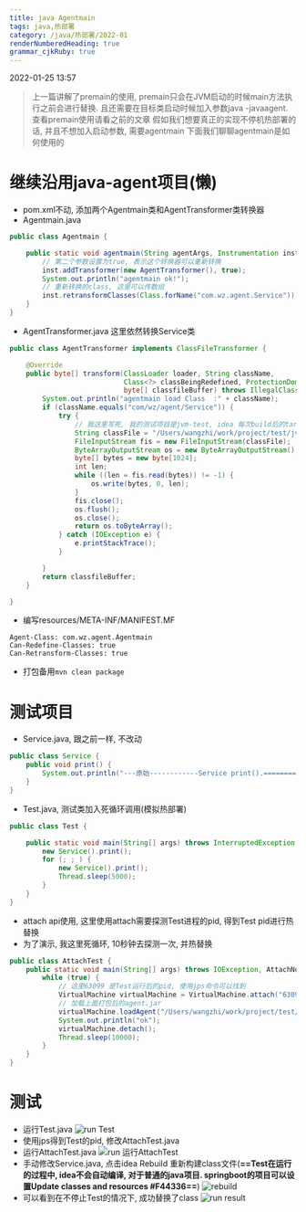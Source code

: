 ```yaml
---
title: java Agentmain
tags: java,热部署
category: /java/热部署/2022-01
renderNumberedHeading: true
grammar_cjkRuby: true
---
```

2022-01-25 13:57

> 上一篇讲解了premain的使用, premain只会在JVM启动的时候main方法执行之前会进行替换. 且还需要在目标类启动时候加入参数java -javaagent. 查看premain使用请看之前的文章
> 假如我们想要真正的实现不停机热部署的话, 并且不想加入启动参数, 需要agentmain
> 下面我们聊聊agentmain是如何使用的


# 继续沿用java-agent项目(懒)
* pom.xml不动, 添加两个Agentmain类和AgentTransformer类转换器
* Agentmain.java
```java
public class Agentmain {

    public static void agentmain(String agentArgs, Instrumentation inst) throws ClassNotFoundException, UnmodifiableClassException {
        // 第二个参数设置为true, 表示这个转换器可以重新转换
        inst.addTransformer(new AgentTransformer(), true);
        System.out.println("agentmain ok!");
        // 重新转换的class, 这里可以传数组
        inst.retransformClasses(Class.forName("com.wz.agent.Service"));
    }
}
```
* AgentTransformer.java 这里依然转换Service类
```java
public class AgentTransformer implements ClassFileTransformer {

    @Override
    public byte[] transform(ClassLoader loader, String className,
                            Class<?> classBeingRedefined, ProtectionDomain protectionDomain,
                            byte[] classfileBuffer) throws IllegalClassFormatException {
        System.out.println("agentmain load Class  :" + className);
        if (className.equals("com/wz/agent/Service")) {
            try {
                // 我这里写死, 我的测试项目是jvm-test, idea 每次build后的target目录
                String classFile = "/Users/wangzhi/work/project/test/jvm-test/target/classes/com/wz/agent/Service.class";
                FileInputStream fis = new FileInputStream(classFile);
                ByteArrayOutputStream os = new ByteArrayOutputStream();
                byte[] bytes = new byte[1024];
                int len;
                while ((len = fis.read(bytes)) != -1) {
                    os.write(bytes, 0, len);
                }
                fis.close();
                os.flush();
                os.close();
                return os.toByteArray();
            } catch (IOException e) {
                e.printStackTrace();
            }

        }
        return classfileBuffer;
    }

}
```
* 编写resources/META-INF/MANIFEST.MF
```shell
Agent-Class: com.wz.agent.Agentmain
Can-Redefine-Classes: true
Can-Retransform-Classes: true
```
* 打包备用`mvn clean package`

# 测试项目
* Service.java, 跟之前一样, 不改动
```java
public class Service {
    public void print() {
        System.out.println("---原始------------Service print().========");
    }
}
```
* Test.java, 测试类加入死循环调用(模拟热部署)
```java
public class Test {

    public static void main(String[] args) throws InterruptedException {
        new Service().print();
        for (; ; ) {
            new Service().print();
            Thread.sleep(5000);
        }
    }
}
```
* attach api使用, 这里使用attach需要探测Test进程的pid, 得到Test pid进行热替换
* 为了演示, 我这里死循环, 10秒钟去探测一次, 并热替换
```java
public class AttachTest {
    public static void main(String[] args) throws IOException, AttachNotSupportedException, AgentLoadException, AgentInitializationException, InterruptedException {
        while (true) {
            // 这里63099 是Test运行后的pid, 使用jps命令可以找到
            VirtualMachine virtualMachine = VirtualMachine.attach("63099");
            // 加载上面打包后的agent.jar
            virtualMachine.loadAgent("/Users/wangzhi/work/project/test/java-agent/target/agent.jar");
            System.out.println("ok");
            virtualMachine.detach();
            Thread.sleep(10000);
        }
    }
}
```

# 测试
* 运行Test.java
![run Test](https://gitee.com/wz-dazhi/pic/raw/master/xiaoshujiang/2022/1/25/1643095907000.png)
* 使用jps得到Test的pid, 修改AttachTest.java
* 运行AttachTest.java
![run 运行AttachTest](https://gitee.com/wz-dazhi/pic/raw/master/xiaoshujiang/2022/1/25/1643095993559.png)
* 手动修改Service.java, 点击idea Rebuild 重新构建class文件(**==Test在运行的过程中, idea不会自动编译, 对于普通的java项目. springboot的项目可以设置Update classes and resources #F44336==**)
![rebuild](https://gitee.com/wz-dazhi/pic/raw/master/xiaoshujiang/2022/1/25/1643096064709.png)
* 可以看到在不停止Test的情况下, 成功替换了class
![run result](https://gitee.com/wz-dazhi/pic/raw/master/xiaoshujiang/2022/1/25/1643096108696.png)
